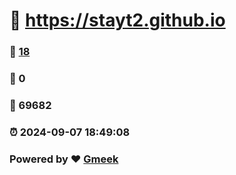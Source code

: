 #   :link: https://stayt2.github.io 
### :page_facing_up: [18](https://stayt2.github.io/tag.html) 
### :speech_balloon: 0 
### :hibiscus: 69682 
### :alarm_clock: 2024-09-07 18:49:08 
### Powered by :heart: [Gmeek](https://github.com/Meekdai/Gmeek)
